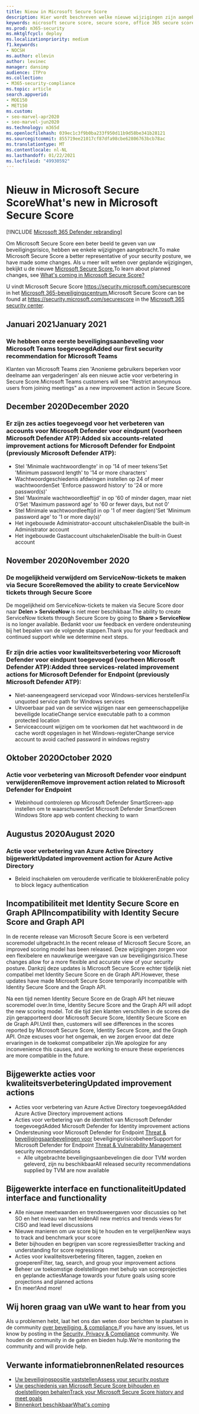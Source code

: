 ```yaml
---
title: Nieuw in Microsoft Secure Score
description: Hier wordt beschreven welke nieuwe wijzigingen zijn aangebracht in Microsoft Secure Score in het Microsoft 365-beveiligingscentrum.
keywords: microsoft secure score, secure score, office 365 secure score, microsoft-beveiligingsscore, microsoft 365-beveiligingscentrum
ms.prod: m365-security
ms.mktglfcycl: deploy
ms.localizationpriority: medium
f1.keywords:
- NOCSH
ms.author: ellevin
author: levinec
manager: dansimp
audience: ITPro
ms.collection:
- M365-security-compliance
ms.topic: article
search.appverid:
- MOE150
- MET150
ms.custom:
- seo-marvel-apr2020
- seo-marvel-jun2020
ms.technology: m365d
ms.openlocfilehash: 039ec1c3f9b0ba233f950d11b9d58be341b28121
ms.sourcegitcommit: 855719ee21017cf87dfa98cbe62806763bcb78ac
ms.translationtype: MT
ms.contentlocale: nl-NL
ms.lasthandoff: 01/22/2021
ms.locfileid: "49930592"
---
```

# <a name="whats-new-in-microsoft-secure-score"></a><span data-ttu-id="bf3de-104">Nieuw in Microsoft Secure Score</span><span class="sxs-lookup"><span data-stu-id="bf3de-104">What's new in Microsoft Secure Score</span></span>

[!INCLUDE [Microsoft 365 Defender rebranding](../includes/microsoft-defender.md)]

<span data-ttu-id="bf3de-105">Om Microsoft Secure Score een beter beeld te geven van uw beveiligingsrisico, hebben we enkele wijzigingen aangebracht.</span><span class="sxs-lookup"><span data-stu-id="bf3de-105">To make Microsoft Secure Score a better representative of your security posture, we have made some changes.</span></span> <span data-ttu-id="bf3de-106">Als u meer wilt weten over geplande wijzigingen, bekijkt u de nieuwe [Microsoft Secure Score.](microsoft-secure-score-whats-coming.md)</span><span class="sxs-lookup"><span data-stu-id="bf3de-106">To learn about planned changes, see [What's coming in Microsoft Secure Score?](microsoft-secure-score-whats-coming.md)</span></span>

<span data-ttu-id="bf3de-107">U vindt Microsoft Secure Score https://security.microsoft.com/securescore in het [Microsoft 365-beveiligingscentrum.](overview-security-center.md)</span><span class="sxs-lookup"><span data-stu-id="bf3de-107">Microsoft Secure Score can be found at https://security.microsoft.com/securescore in the [Microsoft 365 security center](overview-security-center.md).</span></span>

## <a name="january-2021"></a><span data-ttu-id="bf3de-108">Januari 2021</span><span class="sxs-lookup"><span data-stu-id="bf3de-108">January 2021</span></span>

### <a name="added-our-first-security-recommendation-for-microsoft-teams"></a><span data-ttu-id="bf3de-109">We hebben onze eerste beveiligingsaanbeveling voor Microsoft Teams toegevoegd</span><span class="sxs-lookup"><span data-stu-id="bf3de-109">Added our first security recommendation for Microsoft Teams</span></span>

<span data-ttu-id="bf3de-110">Klanten van Microsoft Teams zien 'Anonieme gebruikers beperken voor deelname aan vergaderingen' als een nieuwe actie voor verbetering in Secure Score.</span><span class="sxs-lookup"><span data-stu-id="bf3de-110">Microsoft Teams customers will see "Restrict anonymous users from joining meetings" as a new improvement action in Secure Score.</span></span>

## <a name="december-2020"></a><span data-ttu-id="bf3de-111">December 2020</span><span class="sxs-lookup"><span data-stu-id="bf3de-111">December 2020</span></span>

### <a name="added-six-accounts-related-improvement-actions-for-microsoft-defender-for-endpoint-previously-microsoft-defender-atp"></a><span data-ttu-id="bf3de-112">Er zijn zes acties toegevoegd voor het verbeteren van accounts voor Microsoft Defender voor eindpunt (voorheen Microsoft Defender ATP):</span><span class="sxs-lookup"><span data-stu-id="bf3de-112">Added six accounts-related improvement actions for Microsoft Defender for Endpoint (previously Microsoft Defender ATP):</span></span>

- <span data-ttu-id="bf3de-113">Stel 'Minimale wachtwoordlengte' in op '14 of meer tekens'</span><span class="sxs-lookup"><span data-stu-id="bf3de-113">Set 'Minimum password length' to '14 or more characters'</span></span>
- <span data-ttu-id="bf3de-114">Wachtwoordgeschiedenis afdwingen instellen op 24 of meer wachtwoorden</span><span class="sxs-lookup"><span data-stu-id="bf3de-114">Set 'Enforce password history' to '24 or more password(s)'</span></span>
- <span data-ttu-id="bf3de-115">Stel 'Maximale wachtwoordleeftijd' in op '60 of minder dagen, maar niet 0'</span><span class="sxs-lookup"><span data-stu-id="bf3de-115">Set 'Maximum password age' to '60 or fewer days, but not 0'</span></span>
- <span data-ttu-id="bf3de-116">Stel Minimale wachtwoordleeftijd in op '1 of meer dag(en)'</span><span class="sxs-lookup"><span data-stu-id="bf3de-116">Set 'Minimum password age' to '1 or more day(s)'</span></span>
- <span data-ttu-id="bf3de-117">Het ingebouwde Administrator-account uitschakelen</span><span class="sxs-lookup"><span data-stu-id="bf3de-117">Disable the built-in Administrator account</span></span>
- <span data-ttu-id="bf3de-118">Het ingebouwde Gastaccount uitschakelen</span><span class="sxs-lookup"><span data-stu-id="bf3de-118">Disable the built-in Guest account</span></span>

## <a name="november-2020"></a><span data-ttu-id="bf3de-119">November 2020</span><span class="sxs-lookup"><span data-stu-id="bf3de-119">November 2020</span></span>

### <a name="removed-the-ability-to-create-servicenow-tickets-through-secure-score"></a><span data-ttu-id="bf3de-120">De mogelijkheid verwijderd om ServiceNow-tickets te maken via Secure Score</span><span class="sxs-lookup"><span data-stu-id="bf3de-120">Removed the ability to create ServiceNow tickets through Secure Score</span></span> 

<span data-ttu-id="bf3de-121">De mogelijkheid om ServiceNow-tickets te maken via Secure Score door naar **Delen > ServiceNow** is niet meer beschikbaar.</span><span class="sxs-lookup"><span data-stu-id="bf3de-121">The ability to create ServiceNow tickets through Secure Score by going to **Share > ServiceNow** is no longer available.</span></span> <span data-ttu-id="bf3de-122">Bedankt voor uw feedback en verdere ondersteuning bij het bepalen van de volgende stappen.</span><span class="sxs-lookup"><span data-stu-id="bf3de-122">Thank you for your feedback and continued support while we determine next steps.</span></span>

### <a name="added-three-services-related-improvement-actions-for-microsoft-defender-for-endpoint-previously-microsoft-defender-atp"></a><span data-ttu-id="bf3de-123">Er zijn drie acties voor kwaliteitsverbetering voor Microsoft Defender voor eindpunt toegevoegd (voorheen Microsoft Defender ATP):</span><span class="sxs-lookup"><span data-stu-id="bf3de-123">Added three services-related improvement actions for Microsoft Defender for Endpoint (previously Microsoft Defender ATP):</span></span>

- <span data-ttu-id="bf3de-124">Niet-aaneengeageerd servicepad voor Windows-services herstellen</span><span class="sxs-lookup"><span data-stu-id="bf3de-124">Fix unquoted service path for Windows services</span></span>
- <span data-ttu-id="bf3de-125">Uitvoerbaar pad van de service wijzigen naar een gemeenschappelijke beveiligde locatie</span><span class="sxs-lookup"><span data-stu-id="bf3de-125">Change service executable path to a common protected location</span></span>
- <span data-ttu-id="bf3de-126">Serviceaccount wijzigen om te voorkomen dat het wachtwoord in de cache wordt opgeslagen in het Windows-register</span><span class="sxs-lookup"><span data-stu-id="bf3de-126">Change service account to avoid cached password in windows registry</span></span>

## <a name="october-2020"></a><span data-ttu-id="bf3de-127">Oktober 2020</span><span class="sxs-lookup"><span data-stu-id="bf3de-127">October 2020</span></span>

### <a name="remove-improvement-action-related-to-microsoft-defender-for-endpoint"></a><span data-ttu-id="bf3de-128">Actie voor verbetering van Microsoft Defender voor eindpunt verwijderen</span><span class="sxs-lookup"><span data-stu-id="bf3de-128">Remove improvement action related to Microsoft Defender for Endpoint</span></span>

- <span data-ttu-id="bf3de-129">Webinhoud controleren op Microsoft Defender SmartScreen-app instellen om te waarschuwen</span><span class="sxs-lookup"><span data-stu-id="bf3de-129">Set Microsoft Defender SmartScreen Windows Store app web content checking to warn</span></span>

## <a name="august-2020"></a><span data-ttu-id="bf3de-130">Augustus 2020</span><span class="sxs-lookup"><span data-stu-id="bf3de-130">August 2020</span></span>

### <a name="updated-improvement-action-for-azure-active-directory"></a><span data-ttu-id="bf3de-131">Actie voor verbetering van Azure Active Directory bijgewerkt</span><span class="sxs-lookup"><span data-stu-id="bf3de-131">Updated improvement action for Azure Active Directory</span></span>

- <span data-ttu-id="bf3de-132">Beleid inschakelen om verouderde verificatie te blokkeren</span><span class="sxs-lookup"><span data-stu-id="bf3de-132">Enable policy to block legacy authentication</span></span>

## <a name="incompatibility-with-identity-secure-score-and-graph-api"></a><span data-ttu-id="bf3de-133">Incompatibiliteit met Identity Secure Score en Graph API</span><span class="sxs-lookup"><span data-stu-id="bf3de-133">Incompatibility with Identity Secure Score and Graph API</span></span>

<span data-ttu-id="bf3de-134">In de recente release van Microsoft Secure Score is een verbeterd scoremodel uitgebracht.</span><span class="sxs-lookup"><span data-stu-id="bf3de-134">In the recent release of Microsoft Secure Score, an improved scoring model has been released.</span></span> <span data-ttu-id="bf3de-135">Deze wijzigingen zorgen voor een flexibelere en nauwkeurige weergave van uw beveiligingsrisico.</span><span class="sxs-lookup"><span data-stu-id="bf3de-135">These changes allow for a more flexible and accurate view of your security posture.</span></span> <span data-ttu-id="bf3de-136">Dankzij deze updates is Microsoft Secure Score echter tijdelijk niet compatibel met Identity Secure Score en de Graph API.</span><span class="sxs-lookup"><span data-stu-id="bf3de-136">However, these updates have made Microsoft Secure Score temporarily incompatible with Identity Secure Score and the Graph API.</span></span>

<span data-ttu-id="bf3de-137">Na een tijd nemen Identity Secure Score en de Graph API het nieuwe scoremodel over.</span><span class="sxs-lookup"><span data-stu-id="bf3de-137">In time, Identity Secure Score and the Graph API will adopt the new scoring model.</span></span> <span data-ttu-id="bf3de-138">Tot die tijd zien klanten verschillen in de scores die zijn gerapporteerd door Microsoft Secure Score, Identity Secure Score en de Graph API.</span><span class="sxs-lookup"><span data-stu-id="bf3de-138">Until then, customers will see differences in the scores reported by Microsoft Secure Score, Identity Secure Score, and the Graph API.</span></span> <span data-ttu-id="bf3de-139">Onze excuses voor het ongemak, en we zorgen ervoor dat deze ervaringen in de toekomst compatibeler zijn.</span><span class="sxs-lookup"><span data-stu-id="bf3de-139">We apologize for any inconvenience this causes, and are working to ensure these experiences are more compatible in the future.</span></span>

## <a name="updated-improvement-actions"></a><span data-ttu-id="bf3de-140">Bijgewerkte acties voor kwaliteitsverbetering</span><span class="sxs-lookup"><span data-stu-id="bf3de-140">Updated improvement actions</span></span>

- <span data-ttu-id="bf3de-141">Acties voor verbetering van Azure Active Directory toegevoegd</span><span class="sxs-lookup"><span data-stu-id="bf3de-141">Added Azure Active Directory improvement actions</span></span>
- <span data-ttu-id="bf3de-142">Acties voor verbetering van de identiteit van Microsoft Defender toegevoegd</span><span class="sxs-lookup"><span data-stu-id="bf3de-142">Added Microsoft Defender for Identity improvement actions</span></span>
- <span data-ttu-id="bf3de-143">Ondersteuning voor Microsoft Defender for Endpoint [Threat & beveiligingsaanbevelingen voor](https://docs.microsoft.com/windows/security/threat-protection/microsoft-defender-atp/next-gen-threat-and-vuln-mgt) beveiligingsrisicobeheer</span><span class="sxs-lookup"><span data-stu-id="bf3de-143">Support for Microsoft Defender for Endpoint [Threat & Vulnerability Management](https://docs.microsoft.com/windows/security/threat-protection/microsoft-defender-atp/next-gen-threat-and-vuln-mgt) security recommendations</span></span>
    - <span data-ttu-id="bf3de-144">Alle uitgebrachte beveiligingsaanbevelingen die door TVM worden geleverd, zijn nu beschikbaar</span><span class="sxs-lookup"><span data-stu-id="bf3de-144">All released security recommendations supplied by TVM are now available</span></span>

## <a name="updated-interface-and-functionality"></a><span data-ttu-id="bf3de-145">Bijgewerkte interface en functionaliteit</span><span class="sxs-lookup"><span data-stu-id="bf3de-145">Updated interface and functionality</span></span>

* <span data-ttu-id="bf3de-146">Alle nieuwe meetwaarden en trendsweergaven voor discussies op het SO en het niveau van het leiden</span><span class="sxs-lookup"><span data-stu-id="bf3de-146">All new metrics and trends views for CISO and lead level discussions</span></span>
* <span data-ttu-id="bf3de-147">Nieuwe manieren om uw score bij te houden en te vergelijken</span><span class="sxs-lookup"><span data-stu-id="bf3de-147">New ways to track and benchmark your score</span></span>
* <span data-ttu-id="bf3de-148">Beter bijhouden en begrijpen van score regressies</span><span class="sxs-lookup"><span data-stu-id="bf3de-148">Better tracking and understanding for score regressions</span></span>
* <span data-ttu-id="bf3de-149">Acties voor kwaliteitsverbetering filteren, taggen, zoeken en groeperen</span><span class="sxs-lookup"><span data-stu-id="bf3de-149">Filter, tag, search, and group your improvement actions</span></span>
* <span data-ttu-id="bf3de-150">Beheer uw toekomstige doelstellingen met behulp van scoreprojecties en geplande acties</span><span class="sxs-lookup"><span data-stu-id="bf3de-150">Manage towards your future goals using score projections and planned actions</span></span>
* <span data-ttu-id="bf3de-151">En meer!</span><span class="sxs-lookup"><span data-stu-id="bf3de-151">And more!</span></span>

## <a name="we-want-to-hear-from-you"></a><span data-ttu-id="bf3de-152">Wij horen graag van u</span><span class="sxs-lookup"><span data-stu-id="bf3de-152">We want to hear from you</span></span>

<span data-ttu-id="bf3de-153">Als u problemen hebt, laat het ons dan weten door berichten te plaatsen in de community [over beveiliging, & compliance.](https://techcommunity.microsoft.com/t5/Security-Privacy-Compliance/bd-p/security_privacy)</span><span class="sxs-lookup"><span data-stu-id="bf3de-153">If you have any issues, let us know by posting in the [Security, Privacy & Compliance](https://techcommunity.microsoft.com/t5/Security-Privacy-Compliance/bd-p/security_privacy) community.</span></span> <span data-ttu-id="bf3de-154">We houden de community in de gaten en bieden hulp.</span><span class="sxs-lookup"><span data-stu-id="bf3de-154">We're monitoring the community and will provide help.</span></span>

## <a name="related-resources"></a><span data-ttu-id="bf3de-155">Verwante informatiebronnen</span><span class="sxs-lookup"><span data-stu-id="bf3de-155">Related resources</span></span>

- [<span data-ttu-id="bf3de-156">Uw beveiligingspositie vaststellen</span><span class="sxs-lookup"><span data-stu-id="bf3de-156">Assess your security posture</span></span>](microsoft-secure-score-improvement-actions.md)
- [<span data-ttu-id="bf3de-157">Uw geschiedenis van Microsoft Secure Score bijhouden en doelstellingen behalen</span><span class="sxs-lookup"><span data-stu-id="bf3de-157">Track your Microsoft Secure Score history and meet goals</span></span>](microsoft-secure-score-history-metrics-trends.md)
- [<span data-ttu-id="bf3de-158">Binnenkort beschikbaar</span><span class="sxs-lookup"><span data-stu-id="bf3de-158">What's coming</span></span>](microsoft-secure-score-whats-coming.md)
